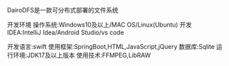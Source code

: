 DairoDFS是一款可分布式部署的文件系统

开发环境
操作系统:Windows10及以上/MAC OS/Linux(Ubuntu)
开发IDEA:IntelliJ Idea/Android Studio/vs code

开发语言:swift
使用框架:SpringBoot,HTML,JavaScript,jQuery
数据库:Sqlite
运行环境:JDK17及以上版本
使用技术:FFMPEG,LibRAW


